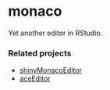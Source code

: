 # monaco

Yet another editor in RStudio. 

### Related projects

- [shinyMonacoEditor](https://github.com/stla/shinyMonacoEditor)
- [aceEditor](https://github.com/stla/aceEditor)
